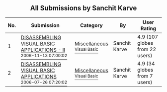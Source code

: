 ﻿<div align="center">

## All Submissions by Sanchit Karve

</div>

No.  | Submission | Category | By   | User Rating
---- | ---------- | -------- | ---- | -----------
1 | [DISASSEMBLING VISUAL BASIC APPLICATIONS \- II<br /><sup>2006-11-13 07:00:02</sup>](https://github.com/Planet-Source-Code/sanchit-karve-disassembling-visual-basic-applications-ii__1-67074) | [Miscellaneous<br /><sup>Visual Basic</sup>](../ByCategory/miscellaneous__1-1.md) | Sanchit Karve | 4.9 (107 globes from 22 users)
2 | [DISASSEMBLING VISUAL BASIC APPLICATIONS<br /><sup>2006-07-26 07:20:02</sup>](https://github.com/Planet-Source-Code/sanchit-karve-disassembling-visual-basic-applications__1-66081) | [Miscellaneous<br /><sup>Visual Basic</sup>](../ByCategory/miscellaneous__1-1.md) | Sanchit Karve | 4.9 (34 globes from 7 users)
